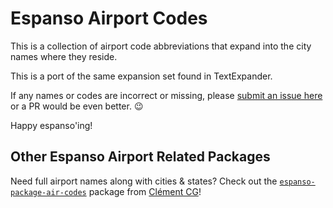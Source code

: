 # Espanso Airport Codes 

This is a collection of airport code abbreviations that expand into the city names where they reside. 

This is a port of the same expansion set found in TextExpander. 

If any names or codes are incorrect or missing, please [submit an issue here](https://github.com/gflujan/espanso-airport-codes/issues) or a PR would be even better. 😉 

Happy espanso'ing! 

## Other Espanso Airport Related Packages 

Need full airport names along with cities & states? Check out the [`espanso-package-air-codes`](https://github.com/cl3mcg/espanso-package-air-codes/tree/main/packages/air-codes/0.1.0) package from [Clément CG](https://github.com/cl3mcg)!
